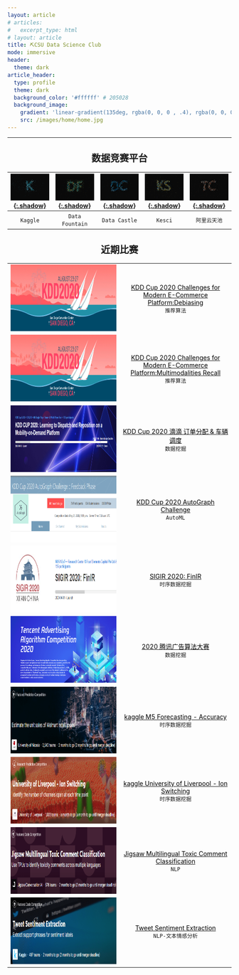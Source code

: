 ```yaml
---
layout: article
# articles:
#   excerpt_type: html
# layout: article
title: ⛏CSU Data Science Club
mode: immersive
header:
  theme: dark
article_header:
  type: profile
  theme: dark
  background_color: '#ffffff' # 205028
  background_image:
    gradient: 'linear-gradient(135deg, rgba(0, 0, 0 , .4), rgba(0, 0, 0, .4))'
    src: /images/home/home.jpg
---
```

---
<center><h2>数据竞赛平台</h2></center>

| [![Kaggle](/images/home/kaggle.png){:.shadow}](https://kaggle.com) | [![DF](/images/home/df.png){:.shadow}](https://www.datafountain.cn/) | [![dc](/images/home/dc.png){:.shadow}](https://www.dcjingsai.com/) | [![ks](/images/home/ks.png){:.shadow}](https://www.kesci.com/home/competition) | [![tc](/images/home/tc.png){:.shadow}](https://tianchi.aliyun.com/home/) |
:-: | :-: | :-: | :-: | :-:
| `Kaggle` | `Data Fountain` | `Data Castle` | `Kesci` | `阿里云天池` |

<center><h2>近期比赛</h2></center>

<table frame="void" cellspace="0" style="margin: auto;">
  <tr>
    <td align="center" width="50%" style="border: none;"><img class="shadow" src="/images/home/competitions/kdd.png" width="500" height="150" /></td>
    <td align="center" width="50%" style="border: none;"><a href="https://tianchi.aliyun.com/competition/entrance/231785/introduction"><font color="black">KDD Cup 2020 Challenges for Modern E-Commerce Platform:Debiasing</font></a><br><code class='info highlighter-rouge'>推荐算法</code></td>
  </tr>

  <tr>
    <td align="center" width="50%" style="border: none;"><img class="shadow" src="/images/home/competitions/kdd.png" width="500" height="150" /></td>
    <td align="center" width="50%" style="border: none;"><a href="https://tianchi.aliyun.com/competition/entrance/231786/introduction?spm=5176.12281949.1503.1.493e56192JE4Yj"><font color="black">KDD Cup 2020 Challenges for Modern E-Commerce Platform:Multimodalities Recall</font></a><br><code class='info highlighter-rouge'>推荐算法</code></td>
  </tr>

  <tr>
    <td align="center" width="50%" style="border: none;"><img class="shadow" src="/images/home/competitions/KDD didi.png" width="500" height="150" /></td>
    <td align="center" width="50%" style="border: none;"><a href="https://www.biendata.com/competition/kdd_didi/"><font color="black">KDD Cup 2020 滴滴 订单分配 & 车辆调度</font></a><br><code class='info highlighter-rouge'>数据挖掘</code></td>
  </tr>
  
  <tr>
    <td align="center" width="50%" style="border: none;"><img class="shadow" src="/images/home/competitions/KDD automl.png" width="500" height="150" /></td>
    <td align="center" width="50%" style="border: none;"><a href="https://www.automl.ai/competitions/3"><font color="black">KDD Cup 2020 AutoGraph Challenge</font></a><br><code class='info highlighter-rouge'>AutoML</code></td>
  </tr>

  <tr>
    <td align="center" width="50%" style="border: none;"><img class="shadow" src="/images/home/competitions/finir.png" width="500" height="150" /></td>
    <td align="center" width="50%" style="border: none;"><a href="https://www.biendata.com/competition/finir/"><font color="black">SIGIR 2020: FinIR</font></a><br><code class='info highlighter-rouge'>时序数据挖掘</code></td>
  </tr>

  <tr>
    <td align="center" width="50%" style="border: none;"><img class="shadow" src="/images/home/competitions/tencent.png" width="500" height="150" /></td>
    <td align="center" width="50%" style="border: none;"><a href="https://algo.qq.com/index.html"><font color="black">2020 腾讯广告算法大赛</font></a><br><code class='info highlighter-rouge'>数据挖掘</code></td>
  </tr>

  <tr>
    <td align="center" width="50%" style="border: none;"><img class="shadow" src="/images/home/competitions/m5.png" width="500" height="150" /></td>
    <td align="center" width="50%" style="border: none;"><a href="https://www.kaggle.com/c/m5-forecasting-accuracy"><font color="black">kaggle M5 Forecasting - Accuracy</font></a><br><code class='info highlighter-rouge'>时序数据挖掘</code></td>
  </tr>

  <tr>
    <td align="center" width="50%" style="border: none;"><img class="shadow" src="/images/home/competitions/lon.png" width="500" height="150" /></td>
    <td align="center" width="50%" style="border: none;"><a href="https://www.kaggle.com/c/liverpool-ion-switching"><font color="black">kaggle University of Liverpool - Ion Switching</font></a><br><code class='info highlighter-rouge'>时序数据挖掘</code></td>
  </tr>

  <tr>
    <td align="center" width="50%" style="border: none;"><img class="shadow" src="/images/home/competitions/jigsaw.png" width="500" height="150" /></td>
    <td align="center" width="50%" style="border: none;"><a href="https://www.kaggle.com/c/jigsaw-multilingual-toxic-comment-classification"><font color="black">Jigsaw Multilingual Toxic Comment Classification</font></a><br><code class='info highlighter-rouge'>NLP</code></td>
  </tr>

  <tr>
    <td align="center" width="50%" style="border: none;"><img class="shadow" src="/images/home/competitions/tweet.png" width="500" height="150" /></td>
    <td align="center" width="50%" style="border: none;"><a href="https://www.kaggle.com/c/tweet-sentiment-extraction"><font color="black">Tweet Sentiment Extraction</font></a><br><code class='info highlighter-rouge'>NLP-文本情感分析</code></td>
  </tr>
</table>

